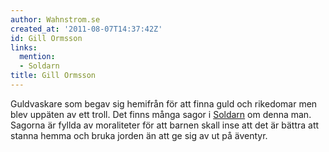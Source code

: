 ```yaml
---
author: Wahnstrom.se
created_at: '2011-08-07T14:37:42Z'
id: Gill Ormsson
links:
  mention:
  - Soldarn
title: Gill Ormsson
---
```


Guldvaskare som begav sig hemifrån för att finna guld och rikedomar men blev uppäten av ett troll.
Det finns många sagor i [Soldarn] om denna man. Sagorna är fyllda av moraliteter för att barnen
skall inse att det är bättra att stanna hemma och bruka jorden än att ge sig av ut på äventyr.

  [Soldarn]: Soldarn